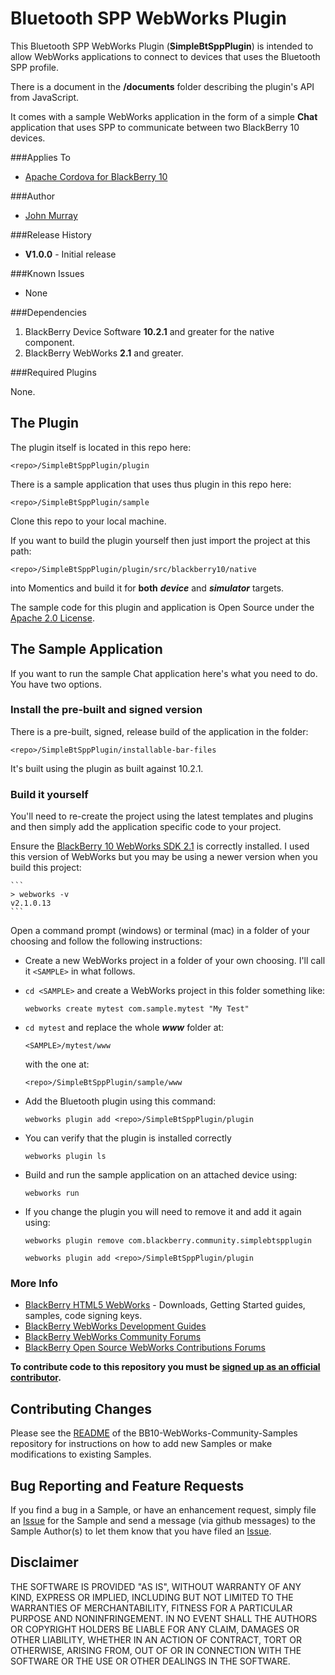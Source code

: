 # Bluetooth SPP WebWorks Plugin #


This Bluetooth SPP WebWorks Plugin (**SimpleBtSppPlugin**) is intended to allow  WebWorks applications to connect to devices that uses the Bluetooth SPP profile.

There is a document in the **/documents** folder describing the plugin's API from JavaScript.

It comes with a sample WebWorks application in the form of a simple **Chat** application that uses SPP to communicate between two BlackBerry 10 devices.

###Applies To

* [Apache Cordova for BlackBerry 10](https://github.com/blackberry/cordova-blackberry/tree/master/blackberry10)

###Author

* [John Murray](https://github.com/jcmurray)

###Release History

* **V1.0.0** - Initial release

###Known Issues

* None

###Dependencies

1. BlackBerry Device Software **10.2.1** and greater for the native component.
1. BlackBerry WebWorks **2.1** and greater.

###Required Plugins

None.

## The Plugin ##

The plugin itself is located in this repo here:

	<repo>/SimpleBtSppPlugin/plugin

There is a sample application that uses thus plugin in this repo here:

	<repo>/SimpleBtSppPlugin/sample

Clone this repo to your local machine.

If you want to build the plugin yourself then just import the project at this path:

	<repo>/SimpleBtSppPlugin/plugin/src/blackberry10/native

into Momentics and build it for **both** ***device*** and ***simulator*** targets.

The sample code for this plugin and application is Open Source under 
the [Apache 2.0 License](http://www.apache.org/licenses/LICENSE-2.0.html).

## The Sample Application ##

If you want to run the sample Chat application here's what you need to do. You have two options.

### Install the pre-built and signed version ###

There is a pre-built, signed, release build of the application in the folder: 

	<repo>/SimpleBtSppPlugin/installable-bar-files

It's built using the plugin as built against 10.2.1. 

### Build it yourself ###

You'll need to re-create the project using the latest templates and plugins and then simply add the application specific code to your project. 

Ensure the [BlackBerry 10 WebWorks SDK 2.1](https://developer.blackberry.com/html5/download/sdk) is correctly installed. I used this version of WebWorks but you may be using a newer version when you build this project: 

	```
	> webworks -v
	v2.1.0.13
	```

Open a command prompt (windows) or terminal (mac) in a folder of your choosing and follow the following instructions:

- Create a new WebWorks project in a folder of your own choosing. I'll call it `<SAMPLE>` in what follows.
- `cd <SAMPLE>` and create a WebWorks project in this folder something like:

	```
	webworks create mytest com.sample.mytest "My Test"
	```

- `cd mytest` and replace the whole ***www*** folder at:

	```
	<SAMPLE>/mytest/www
	```
	
	with the one at:

	```
	<repo>/SimpleBtSppPlugin/sample/www
	```

- Add the Bluetooth plugin using this command: 

	```
	webworks plugin add <repo>/SimpleBtSppPlugin/plugin
	```	

- You can verify that the plugin is installed correctly

	```
	webworks plugin ls
	``` 

- Build and run the sample application on an attached device using:

	```
	webworks run
	```

- If you change the plugin you will need to remove it and add it again using:

	```
	webworks plugin remove com.blackberry.community.simplebtspplugin
	```
	```
	webworks plugin add <repo>/SimpleBtSppPlugin/plugin
	```	

### More Info

* [BlackBerry HTML5 WebWorks](https://bdsc.webapps.blackberry.com/html5/) - Downloads, Getting Started guides, samples, code signing keys.
* [BlackBerry WebWorks Development Guides](https://bdsc.webapps.blackberry.com/html5/documentation)
* [BlackBerry WebWorks Community Forums](http://supportforums.blackberry.com/t5/Web-and-WebWorks-Development/bd-p/browser_dev)
* [BlackBerry Open Source WebWorks Contributions Forums](http://supportforums.blackberry.com/t5/BlackBerry-WebWorks/bd-p/ww_con)
 
**To contribute code to this repository you must be [signed up as an 
official contributor](http://blackberry.github.com/howToContribute.html).**

## Contributing Changes

Please see the [README](https://github.com/blackberry/BB10-WebWorks-Community-Samples/blob/master/README.md) of the BB10-WebWorks-Community-Samples repository for instructions on how to add new Samples or make modifications to existing Samples.

## Bug Reporting and Feature Requests

If you find a bug in a Sample, or have an enhancement request, simply file an [Issue](https://github.com/blackberry/BB10-WebWorks-Community-Samples/issues) for the Sample and send a message (via github messages) to the Sample Author(s) to let them know that you have filed an [Issue](https://github.com/blackberry/BB10-WebWorks-Community-Samples/issues).


## Disclaimer

THE SOFTWARE IS PROVIDED "AS IS", WITHOUT WARRANTY OF ANY KIND, EXPRESS OR IMPLIED, INCLUDING BUT NOT LIMITED TO THE WARRANTIES OF MERCHANTABILITY, FITNESS FOR A PARTICULAR PURPOSE AND NONINFRINGEMENT. IN NO EVENT SHALL THE AUTHORS OR COPYRIGHT HOLDERS BE LIABLE FOR ANY CLAIM, DAMAGES OR OTHER LIABILITY, WHETHER IN AN ACTION OF CONTRACT, TORT OR OTHERWISE, ARISING FROM, OUT OF OR IN CONNECTION WITH THE SOFTWARE OR THE USE OR OTHER DEALINGS IN THE SOFTWARE.